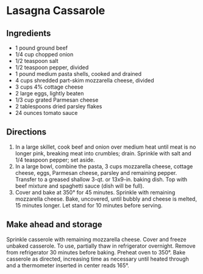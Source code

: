 # Lasagna Cassarole

## Ingredients

* 1 pound ground beef
* 1/4 cup chopped onion
* 1/2 teaspoon salt
* 1/2 teaspoon pepper, divided
* 1 pound medium pasta shells, cooked and drained
* 4 cups shredded part-skim mozzarella cheese, divided
* 3 cups 4% cottage cheese
* 2 large eggs, lightly beaten
* 1/3 cup grated Parmesan cheese
* 2 tablespoons dried parsley flakes
* 24 ounces tomato sauce

## Directions

1. In a large skillet, cook beef and onion over medium heat until meat is no longer pink, breaking meat into crumbles; drain. Sprinkle with salt and 1/4 teaspoon pepper; set aside.
1. In a large bowl, combine the pasta, 3 cups mozzarella cheese, cottage cheese, eggs, Parmesan cheese, parsley and remaining pepper. Transfer to a greased shallow 3-qt. or 13x9-in. baking dish. Top with beef mixture and spaghetti sauce (dish will be full).
1. Cover and bake at 350° for 45 minutes. Sprinkle with remaining mozzarella cheese. Bake, uncovered, until bubbly and cheese is melted, 15 minutes longer. Let stand for 10 minutes before serving.

## Make ahead and storage

Sprinkle casserole with remaining mozzarella cheese. Cover and freeze unbaked casserole. To use, partially thaw in refrigerator overnight. Remove from refrigerator 30 minutes before baking. Preheat oven to 350°. Bake casserole as directed, increasing time as necessary until heated through and a thermometer inserted in center reads 165°.
